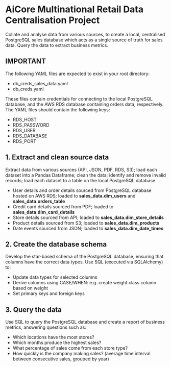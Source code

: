 # AiCore Multinational Retail Data Centralisation Project

Collate and analyse data from various sources, to create a local, centralised PostgreSQL sales database which acts as a single source of truth for sales data. Query the data to extract business metrics.

## IMPORTANT

The following YAML files are expected to exist in your root directory:  
- db_creds_sales_data.yaml  
- db_creds.yaml

These files contain credentials for connecting to the local PostgreSQL database, and the AWS RDS database containing orders data, respectively. The YAML files should contain the following keys:
- RDS_HOST
- RDS_PASSWORD
- RDS_USER
- RDS_DATABASE
- RDS_PORT

## 1. Extract and clean source data

Extract data from various sources (API, JSON, PDF, RDS, S3); load each dataset into a Pandas Dataframe; clean the data; identify and remove invalid records; load each dataset to a table on the local PostgreSQL database.
- User details and order details sourced from PostgreSQL database hosted on AWS RDS; loaded to __sales_data.dim_users__ and __sales_data.orders_table__
- Credit card details sourced from PDF; loaded to __sales_data.dim_card_details__
- Store details sourced from API; loaded to __sales_data.dim_store_details__
- Product details sourced from S3; loaded to __sales_data.dim_products__
- Date events sourced from JSON; loaded to __sales_data.dim_date_times__

## 2. Create the database schema

Develop the star-based schema of the PostgreSQL database, ensuring that columns have the correct data types. Use SQL (executed via SQLAlchemy) to:
- Update data types for selected columns
- Derive columns using CASE/WHEN: e.g. create weight class column based on weight
- Set primary keys and foreign keys

## 3. Query the data

Use SQL to query the PostgreSQL database and create a report of business metrics, answering questions such as:
- Which locations have the most stores?
- Which months produce the highest sales?
- What percentage of sales come from each store type?
- How quickly is the company making sales? (average time interval between consecutive sales, grouped by year)

